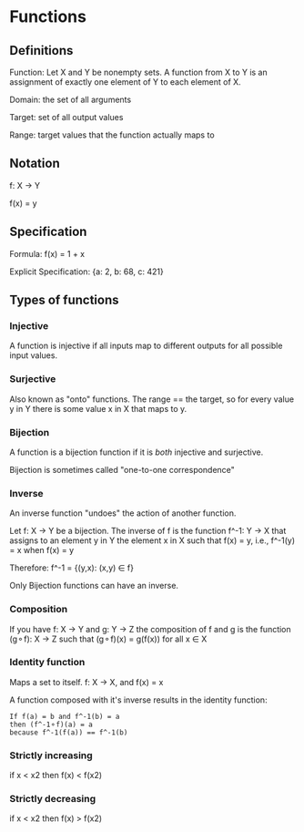 # Functions

## Definitions

Function: Let X and Y be nonempty sets. A function from X to Y is an assignment
of exactly one element of Y to each element of X.

Domain: the set of all arguments

Target: set of all output values

Range: target values that the function actually maps to

## Notation

f: X -> Y

f(x) = y

## Specification

Formula: f(x) = 1 + x

Explicit Specification: {a: 2, b: 68, c: 421}

## Types of functions

### Injective

A function is injective if all inputs map to different outputs for all possible
input values.

### Surjective

Also known as "onto" functions. The range == the target, so for every value y in Y
there is some value x in X that maps to y.

### Bijection

A function is a bijection function if it is *both* injective and surjective.

Bijection is sometimes called "one-to-one correspondence"

### Inverse

An inverse function "undoes" the action of another function.

Let f: X -> Y be a bijection. The inverse of f is the function f^-1: Y -> X that
assigns to an element y in Y the element x in X such that f(x) = y, i.e., f^-1(y) = x when f(x) = y

Therefore: f^-1 = {(y,x): (x,y) ∈ f}

Only Bijection functions can have an inverse.

### Composition

If you have f: X -> Y and g: Y -> Z the composition of f and g is the function
(g⚬f): X -> Z such that (g⚬f)(x) = g(f(x)) for all x ∈ X

### Identity function

Maps a set to itself. f: X -> X, and f(x) = x

A function composed with it's inverse results in the identity function:

```
If f(a) = b and f^-1(b) = a
then (f^-1⚬f)(a) = a
because f^-1(f(a)) == f^-1(b)
```

### Strictly increasing

if x < x2 then f(x) < f(x2)

### Strictly decreasing

if x < x2 then f(x) > f(x2)
